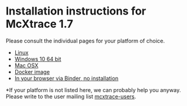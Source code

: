 # Installation instructions for McXtrace 1.7
Please consult the individual pages for your platform of choice. 

- [Linux](Linux/README.md)
- [Windows 10 64 bit](Windows/README.md)
- [Mac OSX](macOS/README.md)
- [Docker image](Docker/README.md)
- [In your browser via Binder, no installation](Binder/README.md)

*If your platform is not listed here, we can probably help you anyway. Please write to the user mailing list [mcxtrace-users](mailto:"mcxtrace-users@mcxtrace.org).
